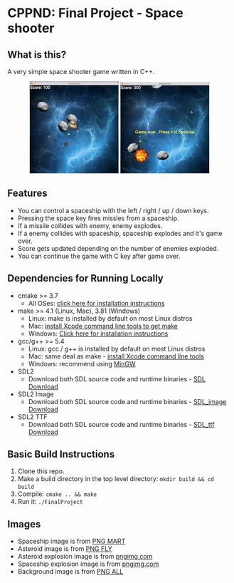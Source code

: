 # CPPND: Final Project - Space shooter
## What is this?
A very simple space shooter game written in C++.

<div style="text-align: center;">
   <img src="readme_images/sample1.png" alt="image1" title="Image1">
   <img src="readme_images/sample2.png" alt="image2" title="Image2">
</div>

## Features
* You can control a spaceship with the left / right / up / down keys.
* Pressing the space key fires missles from a spaceship.
* If a missile collides with enemy, enemy explodes.
* If a enemy collides with spaceship, spaceship explodes and it's game over.
* Score gets updated depending on the number of enemies exploded.
* You can continue the game with C key after game over.

## Dependencies for Running Locally
* cmake >= 3.7
   * All OSes: [click here for installation instructions](https://cmake.org/install/)
* make >= 4.1 (Linux, Mac), 3.81 (Windows)
   * Linux: make is installed by default on most Linux distros
   * Mac: [install Xcode command line tools to get make](https://developer.apple.com/xcode/features/)
   * Windows: [Click here for installation instructions](http://gnuwin32.sourceforge.net/packages/make.htm)
* gcc/g++ >= 5.4
   * Linux: gcc / g++ is installed by default on most Linux distros
   * Mac: same deal as make - [install Xcode command line tools](https://developer.apple.com/xcode/features/)
   * Windows: recommend using [MinGW](http://www.mingw.org/)
* SDL2
   * Download both SDL source code and runtime binaries - [SDL Download](https://www.libsdl.org/download-2.0.php)
* SDL2 Image
   * Download both SDL source code and runtime binaries - [SDL_image Download](https://www.libsdl.org/projects/SDL_image/)
* SDL2 TTF
   * Download both SDL source code and runtime binaries - [SDL_ttf Download](https://www.libsdl.org/projects/SDL_ttf/)

## Basic Build Instructions
1. Clone this repo.
2. Make a build directory in the top level directory: `mkdir build && cd build`
3. Compile: `cmake .. && make`
4. Run it: `./FinalProject`

## Images
* Spaceship image is from [PNG MART](http://www.pngmart.com/image/26964)
* Asteroid image is from [PNG FLY](https://www.pngfly.com/png-ayw8n8/)
* Asteroid explosion image is from [pngimg.com](http://pngimg.com/download/15359)
* Spaceship explosion image is from [pngimg.com](http://pngimg.com/download/15382)
* Background image is from [PNG ALL](http://www.pngall.com/space-png/download/14520)